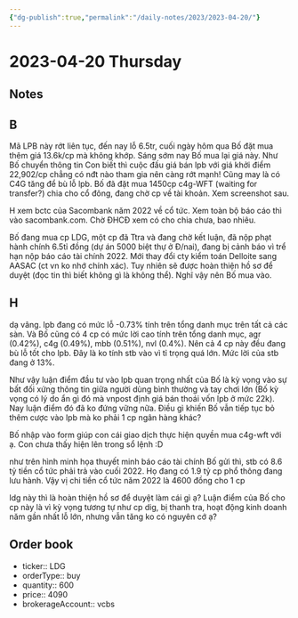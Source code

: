 ```yaml
---
{"dg-publish":true,"permalink":"/daily-notes/2023/2023-04-20/"}
---
```


# 2023-04-20 Thursday

## Notes

## B

Mã LPB này rớt liên tục, đến nay lỗ 6.5tr, cuối ngày hôm qua Bố đặt mua thêm giá 13.6k/cp mà không khớp. Sáng sớm nay Bố mua lại giá này.
Như Bố chuyển thông tin Con biết thì cuộc đấu giá bán lpb với giá khởi điểm 22,902/cp chẳng có nđt nào tham gia nên càng rớt mạnh!
Cũng may là có C4G tăng để bù lỗ lpb. Bố đã đặt mua 1450cp c4g-WFT (waiting for transfer?) chia cho cổ đông, đang chờ cp về tài khoản. Xem screenshot sau.

H xem bctc của Sacombank năm 2022 về cổ tức. Xem toàn bộ báo cáo thì vào sacombank.com. Chờ ĐHCĐ xem có cho chia chưa, bao nhiêu.

Bố đang mua cp LDG, một cp đã Ttra và đang chờ kết luận, đã nộp phạt hành chính 6.5tỉ đồng (dự án 5000 biệt thự ở Đ/nai), đang bị cảnh báo vì trể hạn nộp báo cáo tài chính 2022. Mới thay đổi cty kiểm toán Delloite sang AASAC (ct vn ko nhớ chính xác). Tuy nhiên sẽ được hoàn thiện hồ sơ để duyệt (đọc tin thì biết không gì là không thể). Nghĩ vậy nên Bố mua vào.

## H

dạ vâng. lpb đang có mức lỗ -0.73% tính trên tổng danh mục trên tất cả các sàn. Và Bố cũng có 4 cp có mức lời cao tính trên tổng danh mục, agr (0.42%), c4g (0.49%), mbb (0.51%), nvl (0.4%). Nên cả 4 cp này đều đang bù lỗ tốt cho lpb. Đây là ko tính stb vào vì tỉ trọng quá lớn. Mức lời của stb đang ở 13%.

Như vậy luận điểm đầu tư vào lpb quan trọng nhất của Bố là kỳ vọng vào sự bất đối xứng thông tin giữa người dùng bình thường và tay chơi lớn (Bố kỳ vọng có lý do ẩn gì đó mà vnpost định giá bán thoái vốn lpb ở mức 22k). Nay luận điểm đó đã ko đứng vững nữa. Điều gì khiến Bố vẫn tiếp tục bỏ thêm cược vào lpb mà ko phải 1 cp ngân hàng khác?

Bố nhập vào form giúp con cái giao dịch thực hiện quyền mua c4g-wft với ạ. Con chưa thấy hiện lên trong sổ lệnh :D

như trên hình minh họa thuyết minh báo cáo tài chính Bố gửi thì, stb có 8.6 tỷ tiền cổ tức phải trả vào cuối 2022. Họ đang có 1.9 tỷ cp phổ thông đang lưu hành. Vậy vị chi tiền cổ tức năm 2022 là 4600 đồng cho 1 cp

ldg này thì là hoàn thiện hồ sơ để duyệt làm cái gì ạ? Luận điểm của Bố cho cp này là vì kỳ vọng tương tự như cp dig, bị thanh tra, hoạt động kinh doanh năm gần nhất lỗ lớn, nhưng vẫn tăng ko có nguyên cớ ạ?

## Order book

- ticker:: LDG
- orderType:: buy
- quantity:: 600
- price:: 4090
- brokerageAccount:: vcbs